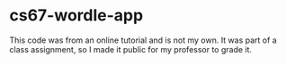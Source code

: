 # cs67-wordle-app
This code was from an online tutorial and is not my own. It was part of a class assignment, so I made it public for my professor to grade it. 
